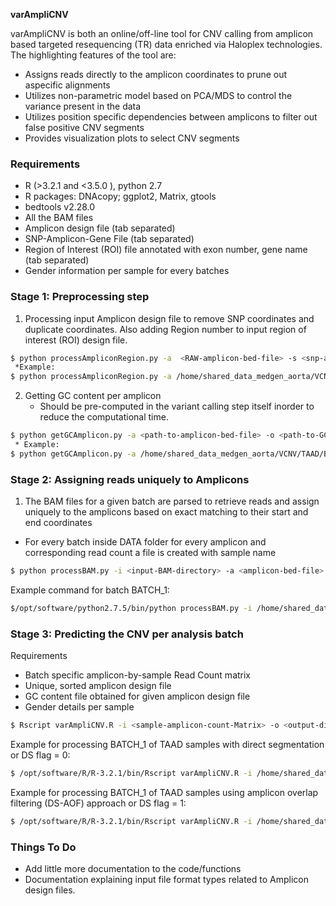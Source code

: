**varAmpliCNV**

varAmpliCNV is both an online/off-line tool for CNV calling from amplicon based targeted resequencing (TR) data enriched via Haloplex technologies. The highlighting features of the tool are:

  - Assigns reads directly to the amplicon coordinates to prune out aspecific alignments
  - Utilizes non-parametric model based on PCA/MDS to control the variance present in the data
  - Utilizes position specific dependencies between amplicons to filter out false positive CNV segments
  - Provides visualization plots to select CNV segments



### Requirements
 - R (>3.2.1 and <3.5.0 ), python 2.7
 - R packages: DNAcopy; ggplot2, Matrix, gtools
 - bedtools v2.28.0
 - All the BAM files
 - Amplicon design file (tab separated)
 - SNP-Amplicon-Gene File (tab separated)
 - Region of Interest (ROI) file annotated with exon number, gene name (tab separated)
 - Gender information per sample for every batches


### Stage 1: Preprocessing step 
1. Processing input Amplicon design file to remove SNP coordinates and duplicate coordinates. Also adding Region number to input region of interest (ROI) design file. 
```sh
$ python processAmpliconRegion.py -a  <RAW-amplicon-bed-file> -s <snp-amplicon-file> -r <ROI-design-file> -b <path-to-bedtools> -o <path-to-output-directory> 
 *Example:
$ python processAmpliconRegion.py -a /home/shared_data_medgen_aorta/VCNV/TAAD/BED/37328-1448381652_Amplicons.bed -s /home/shared_data_medgen_aorta/VCNV/TAAD/BED/snpAmpGene.bed -o /home/shared_data_medgen_aorta/VCNV/TAAD/BED/ -b /opt/NGS/binaries/BedTools/2.28.0/bin/bedtools -r /home/shared_data_medgen_aorta/VCNV/TAAD/BED/37328-1448381652_Regions.bed
```
2. Getting GC content per amplicon
	* Should be pre-computed in the variant calling step itself inorder to reduce the computational time.
```sh
$ python getGCAmplicon.py -a <path-to-amplicon-bed-file> -o <path-to-GCContent-output-file> -b <two-bit-binary> -f <two-bit-fasta-file>
 * Example:
$ python getGCAmplicon.py -a /home/shared_data_medgen_aorta/VCNV/TAAD/BED/AmpRmSNPRmDup.bed -o /home/shared_data_medgen_aorta/VCNV/TAAD/BED/GCContent.csv -b /opt/NGS/binaries/twoBitToFa/default/twoBitToFa -f /opt/NGS/References/hg19/2bit/hg19.2bit 
```
### Stage 2: Assigning reads uniquely to Amplicons
1.  The BAM files for a given batch are parsed to retrieve reads and assign uniquely to the amplicons based on exact matching to their start and end coordinates
* For every batch inside DATA folder for every amplicon and corresponding read count a file is created with sample name
```sh
$ python processBAM.py -i <input-BAM-directory> -a <amplicon-bed-file> -o <out-directory-path> -b <analysis-batch-name>
```
Example command for batch BATCH\_1:
```sh
$/opt/software/python2.7.5/bin/python processBAM.py -i /home/shared_data_medgen_aorta/TAAD/53 -a /home/shared_data_medgen_aorta/VCNV/TAAD/BED/AmpRmSNPRmDup.bed -o /home/shared_data_medgen_aorta/VCNV/TAAD -b BATCH_1
```  

### Stage 3: Predicting the CNV per analysis batch
Requirements
- Batch specific amplicon-by-sample Read Count matrix
- Unique, sorted amplicon design file
- GC content file obtained for given amplicon design file
- Gender details per sample
```sh
$ Rscript varAmpliCNV.R -i <sample-amplicon-count-Matrix> -o <output-directory> -b <amplicon-bed-file> -c <gc-content-file> -r <ROI-file> -s <gender-file> -a <batch Name/Number> -p <proprtion-of-variance for Auto/Sex: default:0.80> -n < DS=>0 or AOF=>1 Flag; default:0>
```
Example for processing BATCH\_1 of TAAD samples with direct segmentation or DS flag = 0:
```sh
$ /opt/software/R/R-3.2.1/bin/Rscript varAmpliCNV.R -i /home/shared_data_medgen_aorta/VCNV/TAAD/BATCH_1/MAT_RC/AmpCountMat.RData -o /home/shared_data_medgen_aorta/VCNV/TAAD/ -b /home/shared_data_medgen_aorta/VCNV/TAAD/BED/AmpRmSNPRmDup.bed -r /home/shared_data_medgen_aorta/VCNV/TAAD/BED/sortMergeROIGene.bed -c /home/shared_data_medgen_aorta/VCNV/TAAD/BED/GCContent.csv -s /home/shared_data_medgen_aorta/VCNV/TAAD/ALL_RUN_Sample_Gender.txt -a BATCH_1 -p 0.80 -n 0
```
Example for processing BATCH\_1 of TAAD samples using amplicon overlap filtering (DS-AOF) approach or DS flag = 1:
```sh
$ /opt/software/R/R-3.2.1/bin/Rscript varAmpliCNV.R -i /home/shared_data_medgen_aorta/VCNV/TAAD/BATCH_1/MAT_RC/AmpCountMat.RData -o /home/shared_data_medgen_aorta/VCNV/TAAD/ -b /home/shared_data_medgen_aorta/VCNV/TAAD/BED/AmpRmSNPRmDup.bed -r /home/shared_data_medgen_aorta/VCNV/TAAD/BED/sortMergeROIGene.bed -c /home/shared_data_medgen_aorta/VCNV/TAAD/BED/GCContent.csv -s /home/shared_data_medgen_aorta/VCNV/TAAD/ALL_RUN_Sample_Gender.txt -a BATCH_1 -p 0.80 -n 1
```

### Things To Do
- Add little more documentation to the code/functions
- Documentation explaining input file format types related to Amplicon design files.



